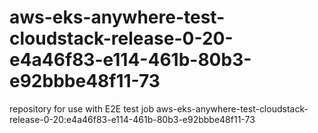 # aws-eks-anywhere-test-cloudstack-release-0-20-e4a46f83-e114-461b-80b3-e92bbbe48f11-73
repository for use with E2E test job aws-eks-anywhere-test-cloudstack-release-0-20:e4a46f83-e114-461b-80b3-e92bbbe48f11-73

